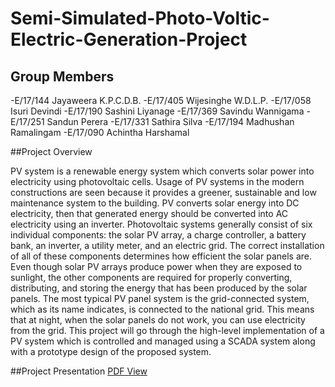 # Semi-Simulated-Photo-Voltic-Electric-Generation-Project

## Group Members
-E/17/144 Jayaweera K.P.C.D.B.
-E/17/405 Wijesinghe W.D.L.P.
-E/17/058 Isuri Devindi
-E/17/190 Sashini Liyanage
-E/17/369 Savindu Wannigama
-E/17/251 Sandun Perera
-E/17/331 Sathira Silva
-E/17/194 Madhushan Ramalingam
-E/17/090 Achintha Harshamal

##Project Overview

PV system is a renewable energy system which converts solar power into electricity using photovoltaic cells.
Usage of PV systems in the modern constructions are seen because it provides a greener,
sustainable and low maintenance system to the building.
PV converts solar energy into DC electricity,
then that generated energy should be converted into AC electricity using an inverter.
Photovoltaic systems generally consist of six individual components: the solar PV array,
a charge controller, a battery bank, an inverter, a utility meter, and an electric grid.
The correct installation of all of these components determines how efficient the solar panels are.
Even though solar PV arrays produce power when they are exposed to sunlight,
the other components are required for properly converting, distributing, and storing the energy that has been produced by the solar panels.
The most typical PV panel system is the grid-connected system, which as its name indicates, is connected to the national grid.
This means that at night, when the solar panels do not work, you can use electricity from the grid. 
This project will go through the high-level implementation of a PV system 
which is controlled and managed using a SCADA system along with a prototype design of the proposed system.

##Project Presentation 
[PDF View](https://issuu.com/denuka_jayaweera/docs/project_presentation_-_final.pptx)


